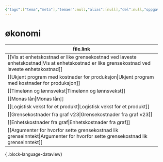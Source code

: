 ```yaml
---
{"tags":["tema","meta"],"temaer":null,"alias":[null],"del":null,"oppgave":null,"fag":null,"eksamen":null,"dg-publish":true,"title":"økonomi","date":"2023-06-01","modified":"2023-06-01","permalink":"/temaer/okonomi/","dgPassFrontmatter":true}
---
```



# økonomi
| file.link                                                                                                                                         |
| ------------------------------------------------------------------------------------------------------------------------------------------------- |
| [[Vis at enhetskostnad er like grensekostnad ved laveste enhetskostnad\|Vis at enhetskostnad er like grensekostnad ved laveste enhetskostnad]] |
| [[Ukjent program med kostnader for produksjon\|Ukjent program med kostnader for produksjon]]                                                   |
| [[Timelønn og lønnsvekst\|Timelønn og lønnsvekst]]                                                                                             |
| [[Monas lån\|Monas lån]]                                                                                                                       |
| [[Logistisk vekst for et produkt\|Logistisk vekst for et produkt]]                                                                             |
| [[Grensekostnader fra graf v23\|Grensekostnader fra graf v23]]                                                                                 |
| [[Enhetskostnader fra graf\|Enhetskostnader fra graf]]                                                                                         |
| [[Argumenter for hvorfor sette grensekostnad lik grenseinntekt\|Argumenter for hvorfor sette grensekostnad lik grenseinntekt]]                 |

{ .block-language-dataview}
